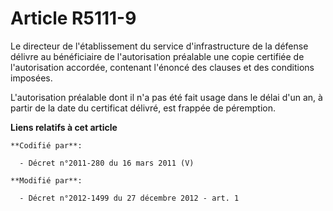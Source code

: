 # Article R5111-9

Le         directeur de l'établissement du service d'infrastructure de la défense délivre au bénéficiaire de l'autorisation
préalable une copie certifiée de l'autorisation accordée, contenant l'énoncé des clauses et des conditions imposées. 

L'autorisation préalable dont il n'a pas été fait usage dans le délai d'un an, à partir de la date du certificat délivré, est
frappée de péremption.

**Liens relatifs à cet article**

	**Codifié par**:

	  - Décret n°2011-280 du 16 mars 2011 (V)

	**Modifié par**:

	  - Décret n°2012-1499 du 27 décembre 2012 - art. 1
